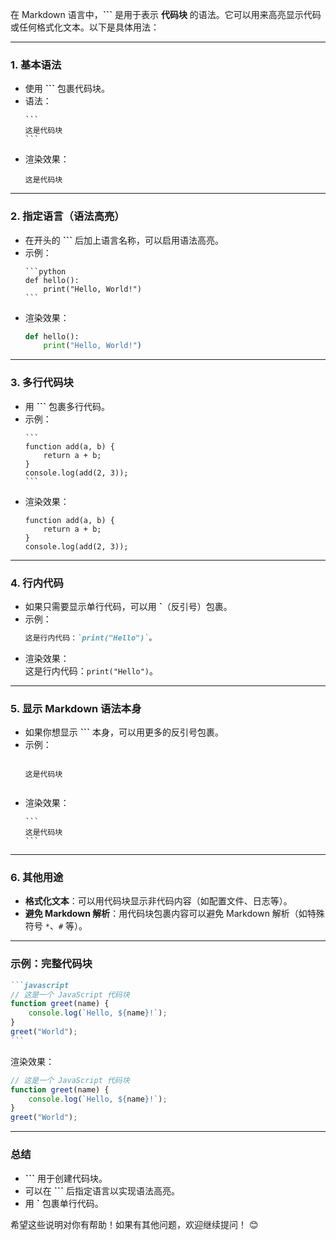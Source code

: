 ﻿
在 Markdown 语言中，**```** 是用于表示 **代码块** 的语法。它可以用来高亮显示代码或任何格式化文本。以下是具体用法：

---

### 1. **基本语法**
   - 使用 **```** 包裹代码块。
   - 语法：
     ````
     ```
     这是代码块
     ```
     ````
   - 渲染效果：
     ```
     这是代码块
     ```

---

### 2. **指定语言（语法高亮）**
   - 在开头的 **```** 后加上语言名称，可以启用语法高亮。
   - 示例：
     ````
     ```python
     def hello():
         print("Hello, World!")
     ```
     ````
   - 渲染效果：
     ```python
     def hello():
         print("Hello, World!")
     ```

---

### 3. **多行代码块**
   - 用 **```** 包裹多行代码。
   - 示例：
     ````
     ```
     function add(a, b) {
         return a + b;
     }
     console.log(add(2, 3));
     ```
     ````
   - 渲染效果：
     ```
     function add(a, b) {
         return a + b;
     }
     console.log(add(2, 3));
     ```

---

### 4. **行内代码**
   - 如果只需要显示单行代码，可以用 **`**（反引号）包裹。
   - 示例：
     ```markdown
     这是行内代码：`print("Hello")`。
     ```
   - 渲染效果：  
     这是行内代码：`print("Hello")`。

---

### 5. **显示 Markdown 语法本身**
   - 如果你想显示 **```** 本身，可以用更多的反引号包裹。
   - 示例：
     ````
     ````
     ```
     这是代码块
     ```
     ````
     ````
   - 渲染效果：
     ````
     ```
     这是代码块
     ```
     ````

---

### 6. **其他用途**
   - **格式化文本**：可以用代码块显示非代码内容（如配置文件、日志等）。
   - **避免 Markdown 解析**：用代码块包裹内容可以避免 Markdown 解析（如特殊符号 `*`、`#` 等）。

---

### 示例：完整代码块
````markdown
```javascript
// 这是一个 JavaScript 代码块
function greet(name) {
    console.log(`Hello, ${name}!`);
}
greet("World");
```
````

渲染效果：
```javascript
// 这是一个 JavaScript 代码块
function greet(name) {
    console.log(`Hello, ${name}!`);
}
greet("World");
```

---

### 总结
- **```** 用于创建代码块。
- 可以在 **```** 后指定语言以实现语法高亮。
- 用 **`** 包裹单行代码。

希望这些说明对你有帮助！如果有其他问题，欢迎继续提问！ 😊
